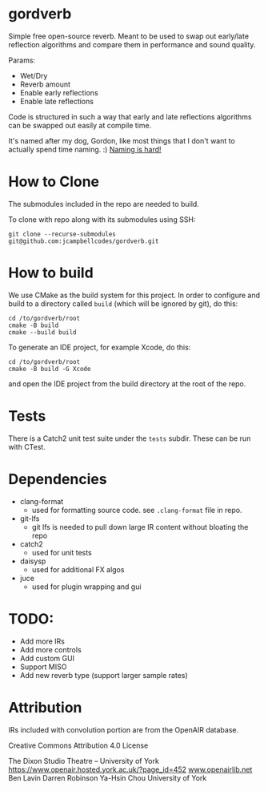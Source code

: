 # gordverb

Simple free open-source reverb. Meant to be used to swap out early/late
reflection algorithms and compare them in performance and sound quality.

Params:
- Wet/Dry
- Reverb amount
- Enable early reflections
- Enable late reflections

Code is structured in such a way that early and late reflections algorithms can be swapped
out easily at compile time.

It's named after my dog, Gordon, like most things that I don't want to actually spend time naming. :)
[Naming is hard!](https://www.youtube.com/watch?v=MqugiGzricQ)

# How to Clone

The submodules included in the repo are needed to build.

To clone with repo along with its submodules using SSH:
```
git clone --recurse-submodules git@github.com:jcampbellcodes/gordverb.git
```

# How to build

We use CMake as the build system for this project. In order to configure and build
to a directory called `build` (which will be ignored by git), do this:

```
cd /to/gordverb/root
cmake -B build
cmake --build build
```

To generate an IDE project, for example Xcode, do this:

```
cd /to/gordverb/root
cmake -B build -G Xcode
```

and open the IDE project from the build directory at the root of the repo.

# Tests

There is a Catch2 unit test suite under the `tests` subdir. These can be run with CTest.

# Dependencies
 - clang-format
   - used for formatting source code. see `.clang-format` file in repo.
 - git-lfs
    - git lfs is needed to pull down large IR content without bloating the repo
 - catch2
   - used for unit tests
 - daisysp
   - used for additional FX algos
 - juce
   - used for plugin wrapping and gui

# TODO:
- Add more IRs
- Add more controls
- Add custom GUI
- Support MISO
- Add new reverb type (support larger sample rates)

# Attribution

IRs included with convolution portion are from the OpenAIR database.

Creative Commons Attribution 4.0 License

The Dixon Studio Theatre – University of York
https://www.openair.hosted.york.ac.uk/?page_id=452
www.openairlib.net
Ben Lavin
Darren Robinson
Ya-Hsin Chou
University of York
